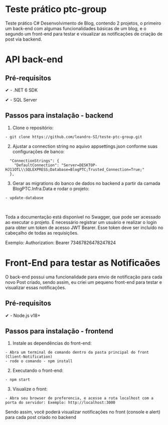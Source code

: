 # Teste prático ptc-group

Teste prático C# Desenvolvimento de Blog, contendo 2 projetos, o primeiro um back-end com algumas funcionalidades básicas de um blog, e o segundo um front-end para testar e visualizar as notificações de criação de post via backend.


# API back-end

## Pré-requisitos

✔ - .NET 6 SDK

✔ - SQL Server

## Passos para instalação - backend

1. Clone o repositório:
```
- git clone https://github.com/leandro-SI/teste-ptc-group.git
```

2. Ajustar a connection string no aquivo appsettings.json conforme suas configurações de banco:
```
  "ConnectionStrings": {
    "DefaultConnection": "Server=DESKTOP-HJ11OTL\\SQLEXPRESS;Database=BlogPTC;Trusted_Connection=True;"
  },
```

3. Gerar as migrations do banco de dados no backend a partir da camada BlogPTC.Infra.Data e rodar o projeto:
```
- update-database
```
<br>

Toda a documentação está disponível no Swagger, que pode ser acessado ao executar o projeto. É necessário registrar um usuário e realizar o login para obter um token de acesso JWT Bearer. Esse token deve ser incluído no cabeçalho de todas as requisições.

Exemplo: Authorization: Bearer 73467826478247824

# Front-End para testar as Notificaões

O back-end possui uma funcionalidade para envio de notificação para cada novo Post criado, sendo assim, eu criei um pequeno front-end para testar e visualizar essas notificações.

## Pré-requisitos

✔ - Node.js v18+


## Passos para instalação - frontend

1. Instale as dependências do front-end:
```
- Abra um terminal de comando dentro da pasta principal do front (Client-Notification) 
- rode o comando - npm install
```

2. Executando o front-end:
```
- npm start
```

3. Visualize o front:
```
- Abra seu browser de preferencia, e acesse a rota localhost com a porta do servidor: Exemplo: http://localhost:3000
```

Sendo assim, você poderá visualizar notificações no front (console e alert) para cada post criado no backend
